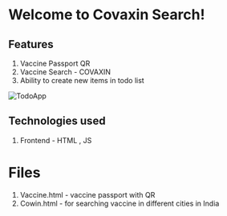# Welcome to Covaxin Search!

## Features
1. Vaccine Passport QR 
2. Vaccine Search - COVAXIN 
3. Ability to create new items in todo list
<img src="https://i.ibb.co/8mzV3q4/covaxin.png" alt="TodoApp" border="0">

## Technologies used
1. Frontend - HTML , JS

# Files

 1. Vaccine.html - vaccine passport with QR
 2. Cowin.html - for searching vaccine in different cities in India

